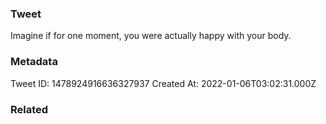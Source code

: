 ### Tweet
Imagine if for one moment, you were actually happy with your body.

### Metadata
Tweet ID: 1478924916636327937
Created At: 2022-01-06T03:02:31.000Z

### Related

